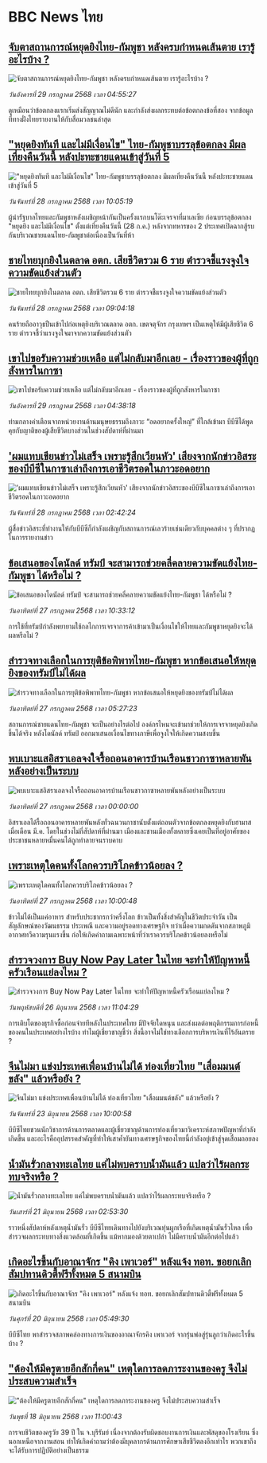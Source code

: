 # BBC News ไทย## [จับตาสถานการณ์หยุดยิงไทย-กัมพูชา หลังครบกำหนดเส้นตาย เรารู้อะไรบ้าง ?](https://www.bbc.com/thai/articles/cvgvdygrvvko?at_medium=RSS&at_campaign=rss?at_campaign=githubrss)![จับตาสถานการณ์หยุดยิงไทย-กัมพูชา หลังครบกำหนดเส้นตาย เรารู้อะไรบ้าง ?](https://ichef.bbci.co.uk/ace/ws/240/cpsprodpb/7394/live/59f8cbc0-6c31-11f0-89ea-4d6f9851f623.jpg)_วันอังคารที่ 29 กรกฎาคม 2568 เวลา 04:55:27_ดูเหมือนว่าข้อตกลงแรกเริ่มส่งสัญญาณไม่ดีนัก และกำลังส่งผลกระทบต่อข้อตกลงข้อที่สอง จากข้อมูลที่ทางฝั่งไทยรายงานให้กับสื่อมวลชนล่าสุด## ["หยุดยิงทันที และไม่มีเงื่อนไข" ไทย-กัมพูชาบรรลุข้อตกลง มีผลเที่ยงคืนวันนี้ หลังปะทะชายแดนเข้าสู่วันที่ 5](https://www.bbc.com/thai/articles/c79ln31vx1lo?at_medium=RSS&at_campaign=rss?at_campaign=githubrss)!["หยุดยิงทันที และไม่มีเงื่อนไข" ไทย-กัมพูชาบรรลุข้อตกลง มีผลเที่ยงคืนวันนี้ หลังปะทะชายแดนเข้าสู่วันที่ 5](https://ichef.bbci.co.uk/ace/ws/240/cpsprodpb/063b/live/3ec395b0-6ba0-11f0-82c0-83e5ee86ba74.jpg)_วันจันทร์ที่ 28 กรกฎาคม 2568 เวลา 10:05:19_ผู้นำรัฐบาลไทยและกัมพูชาหลังเผชิญหน้ากันเป็นครั้งแรกบนโต๊ะเจรจาที่มาเลเซีย ก่อนบรรลุข้อตกลง "หยุดยิง และไม่มีเงื่อนไข" ตั้งแต่เที่ยงคืนวันนี้ (28 ก.ค.) หลังจากทหารของ 2 ประเทศเปิดฉากสู้รบกันบริเวณชายแดนไทย-กัมพูชาต่อเนื่องเป็นวันที่ห้า## [ชายไทยบุกยิงในตลาด อตก. เสียชีวิตรวม 6 ราย ตำรวจชี้แรงจูงใจความขัดแย้งส่วนตัว](https://www.bbc.com/thai/articles/cg4xqv6zy74o?at_medium=RSS&at_campaign=rss?at_campaign=githubrss)![ชายไทยบุกยิงในตลาด อตก. เสียชีวิตรวม 6 ราย ตำรวจชี้แรงจูงใจความขัดแย้งส่วนตัว](https://ichef.bbci.co.uk/ace/ws/240/cpsprodpb/4430/live/c8e78b20-6b87-11f0-9bc7-71a22c91def5.jpg)_วันจันทร์ที่ 28 กรกฎาคม 2568 เวลา 09:04:18_คนร้ายถืออาวุธปืนเข้าไปก่อเหตุยิงบริเวณตลาด อตก. เขตจตุจักร กรุงเทพฯ เป็นเหตุให้มีผู้เสียชีวิต 6 ราย ตำรวจชี้ว่าแรงจูงใจมาจากความขัดแย้งส่วนตัว## [เขาไปขอรับความช่วยเหลือ แต่ไม่กลับมาอีกเลย - เรื่องราวของผู้ที่ถูกสังหารในกาซา](https://www.bbc.com/thai/articles/c4gmx8yyypjo?at_medium=RSS&at_campaign=rss?at_campaign=githubrss)![เขาไปขอรับความช่วยเหลือ แต่ไม่กลับมาอีกเลย - เรื่องราวของผู้ที่ถูกสังหารในกาซา](https://ichef.bbci.co.uk/ace/ws/240/cpsprodpb/f231/live/142c5b30-6965-11f0-8dbd-f3d32ebd3327.jpg)_วันอังคารที่ 29 กรกฎาคม 2568 เวลา 04:38:18_ท่ามกลางคำเตือนจากหน่วยงานด้านมนุษยธรรมถึงภาวะ “อดอยากครั้งใหญ่” ที่ใกล้เข้ามา บีบีซีได้พูดคุยกับญาติของผู้เสียชีวิตบางส่วนในช่วงสัปดาห์ที่ผ่านมา## ['ผมแทบเขียนข่าวไม่เสร็จ เพราะรู้สึกเวียนหัว' เสียงจากนักข่าวอิสระของบีบีซีในกาซาเล่าถึงการเอาชีวิตรอดในภาวะอดอยาก](https://www.bbc.com/thai/articles/cewylp4ry8ro?at_medium=RSS&at_campaign=rss?at_campaign=githubrss)!['ผมแทบเขียนข่าวไม่เสร็จ เพราะรู้สึกเวียนหัว' เสียงจากนักข่าวอิสระของบีบีซีในกาซาเล่าถึงการเอาชีวิตรอดในภาวะอดอยาก](https://ichef.bbci.co.uk/ace/ws/240/cpsprodpb/0c90/live/a0879e10-68bf-11f0-af20-030418be2ca5.jpg)_วันจันทร์ที่ 28 กรกฎาคม 2568 เวลา 02:42:24_ผู้สื่อข่าวอิสระที่ทำงานให้กับบีบีซีก็กำลังเผชิญกับสถานการณ์เลวร้ายเช่นเดียวกับบุคคลต่าง ๆ ที่ปรากฏในการรายงานข่าว## [ข้อเสนอของโดนัลด์ ทรัมป์ จะสามารถช่วยคลี่คลายความขัดแย้งไทย-กัมพูชา ได้หรือไม่ ?](https://www.bbc.com/thai/articles/cp3edrkwy1no?at_medium=RSS&at_campaign=rss?at_campaign=githubrss)![ข้อเสนอของโดนัลด์ ทรัมป์ จะสามารถช่วยคลี่คลายความขัดแย้งไทย-กัมพูชา ได้หรือไม่ ?](https://ichef.bbci.co.uk/ace/ws/240/cpsprodpb/1c26/live/4e1b5660-6ad8-11f0-8c84-c5f4b0ed4e68.png)_วันอาทิตย์ที่ 27 กรกฎาคม 2568 เวลา 10:33:12_การใช้ที่ทรัมป์กำลังพยายามใช้กลไกการเจรจาการค้าเข้ามาเป็นเงื่อนไขให้ไทยและกัมพูชาหยุดยิงจะได้ผลหรือไม่ ?## [สำรวจทางเลือกในการยุติข้อพิพาทไทย-กัมพูชา หากข้อเสนอให้หยุดยิงของทรัมป์ไม่ได้ผล](https://www.bbc.com/thai/articles/c24zp858q9yo?at_medium=RSS&at_campaign=rss?at_campaign=githubrss)![สำรวจทางเลือกในการยุติข้อพิพาทไทย-กัมพูชา หากข้อเสนอให้หยุดยิงของทรัมป์ไม่ได้ผล](https://ichef.bbci.co.uk/ace/ws/240/cpsprodpb/71e6/live/f48f1ce0-6a90-11f0-8dbd-f3d32ebd3327.jpg)_วันอาทิตย์ที่ 27 กรกฎาคม 2568 เวลา 05:27:23_สถานการณ์ชายแดนไทย-กัมพูชา จะเป็นอย่างไรต่อไป องค์กรไหนจะเข้ามาช่วยให้การเจรจาหยุดยิงเกิดขึ้นได้จริง หลังโดนัลด์ ทรัมป์ ออกมาเสนอเงื่อนไขทางภาษีเพื่อจูงใจให้เกิดความสงบขึ้น## [พบเบาะแสอิสราเอลจงใจรื้อถอนอาคารบ้านเรือนชาวกาซาหลายพันหลังอย่างเป็นระบบ](https://www.bbc.com/thai/resources/idt-33fccfbe-abcc-4af1-bdd2-632b2787cf59?at_medium=RSS&at_campaign=rss?at_campaign=githubrss)![พบเบาะแสอิสราเอลจงใจรื้อถอนอาคารบ้านเรือนชาวกาซาหลายพันหลังอย่างเป็นระบบ](https://ichef.bbci.co.uk/ace/standard/240/cpsprodpb/62d7/live/7e29f840-6a90-11f0-8dbd-f3d32ebd3327.png)_วันอาทิตย์ที่ 27 กรกฎาคม 2568 เวลา 00:00:00_อิสราเอลได้รื้อถอนอาคารหลายพันหลังทั่วฉนวนกาซานับตั้งแต่ถอนตัวจากข้อตกลงหยุดยิงกับฮามาสเมื่อเดือน มี.ค. โดยในช่วงไม่กี่สัปดาห์ที่ผ่านมา เมืองและชานเมืองทั้งหลายซึ่งเคยเป็นที่อยู่อาศัยของประชาชนหลายหมื่นคนได้ถูกทำลายจนราบคาบ## [เพราะเหตุใดคนทั้งโลกควรบริโภคข้าวน้อยลง ?](https://www.bbc.com/thai/articles/ce8z7geek2eo?at_medium=RSS&at_campaign=rss?at_campaign=githubrss)![เพราะเหตุใดคนทั้งโลกควรบริโภคข้าวน้อยลง ?](https://ichef.bbci.co.uk/ace/ws/240/cpsprodpb/8b05/live/f9577e00-67a9-11f0-8dbd-f3d32ebd3327.jpg)_วันอาทิตย์ที่ 27 กรกฎาคม 2568 เวลา 10:00:48_ข้าวไม่ได้เป็นแค่อาหาร สำหรับประชากรกว่าครึ่งโลก ข้าวเป็นทั้งสิ่งสำคัญในชีวิตประจำวัน เป็นสัญลักษณ์ของวัฒนธรรม ประเพณี และความอยู่รอดทางเศรษฐกิจ ทว่าเมื่อความกดดันจากสภาพภูมิอากาศทวีความรุนแรงขึ้น ก่อให้เกิดคำถามเฉพาะหน้าที่ว่าเราควรบริโภคข้าวน้อยลงหรือไม่## [สำรวจวงการ Buy Now Pay Later ในไทย จะทำให้ปัญหาหนี้ครัวเรือนแย่ลงไหม ?](https://www.bbc.com/thai/articles/c80pymvnk31o?at_medium=RSS&at_campaign=rss?at_campaign=githubrss)![สำรวจวงการ Buy Now Pay Later ในไทย จะทำให้ปัญหาหนี้ครัวเรือนแย่ลงไหม ?](https://ichef.bbci.co.uk/ace/ws/240/cpsprodpb/2b99/live/35fb4060-525d-11f0-8485-7bd50fa63665.jpg)_วันพฤหัสบดีที่ 26 มิถุนายน 2568 เวลา 11:04:29_การเติบโตของธุรกิจซื้อก่อนจ่ายทีหลังในประเทศไทย มีปัจจัยใดหนุน และส่งผลต่อพฤติกรรมการก่อหนี้ของคนในประเทศอย่างไรบ้าง ทำไมผู้เชี่ยวชาญชี้ว่า สิ่งนี้อาจไม่ใช่ทางเลือกการบริหารเงินที่ไร้อันตราย ?## [จีนไม่มา แข่งประเทศเพื่อนบ้านไม่ได้ ท่องเที่ยวไทย "เสื่อมมนต์ขลัง" แล้วหรือยัง ?](https://www.bbc.com/thai/articles/c1wpqp4jy3xo?at_medium=RSS&at_campaign=rss?at_campaign=githubrss)![จีนไม่มา แข่งประเทศเพื่อนบ้านไม่ได้ ท่องเที่ยวไทย "เสื่อมมนต์ขลัง" แล้วหรือยัง ?](https://ichef.bbci.co.uk/ace/ws/240/cpsprodpb/ae1f/live/06639d20-4f8d-11f0-86d5-3b52b53af158.jpg)_วันจันทร์ที่ 23 มิถุนายน 2568 เวลา 10:00:58_บีบีซีไทยชวนนักวิชาการด้านการตลาดและผู้เชี่ยวชาญด้านการท่องเที่ยวมาวิเคราะห์สภาพปัญหาที่กำลังเกิดขึ้น และอะไรคืออุปสรรคสำคัญที่ทำให้เสาค้ำยันทางเศรษฐกิจของไทยนี้กำลังอยู่เข้าสู่จุดเสื่อมถอยลง## [น้ำมันรั่วกลางทะเลไทย แค่ไม่พบคราบน้ำมันแล้ว แปลว่าไร้ผลกระทบจริงหรือ ?](https://www.bbc.com/thai/articles/cgq782v15k8o?at_medium=RSS&at_campaign=rss?at_campaign=githubrss)![น้ำมันรั่วกลางทะเลไทย แค่ไม่พบคราบน้ำมันแล้ว แปลว่าไร้ผลกระทบจริงหรือ ?](https://ichef.bbci.co.uk/ace/ws/240/cpsprodpb/574d/live/f090a920-4c12-11f0-86d5-3b52b53af158.jpg)_วันเสาร์ที่ 21 มิถุนายน 2568 เวลา 02:53:30_ราวหนึ่งสัปดาห์หลังเหตุน้ำมันรั่ว บีบีซีไทยเดินทางไปยังบริเวณทุ่นผูกเรือที่เกิดเหตุน้ำมันรั่วไหล เพื่อสำรวจผลกระทบทางสิ่งแวดล้อมที่เกิดขึ้น แม้หากมองด้วยตาเปล่า ไม่มีคราบน้ำมันอีกต่อไปแล้ว## [เกิดอะไรขึ้นกับอาณาจักร "คิง เพาเวอร์" หลังแจ้ง ทอท. ขอยกเลิกสัมปทานดิวตี้ฟรีทั้งหมด 5 สนามบิน](https://www.bbc.com/thai/articles/crk6d8l5py5o?at_medium=RSS&at_campaign=rss?at_campaign=githubrss)![เกิดอะไรขึ้นกับอาณาจักร "คิง เพาเวอร์" หลังแจ้ง ทอท. ขอยกเลิกสัมปทานดิวตี้ฟรีทั้งหมด 5 สนามบิน](https://ichef.bbci.co.uk/ace/ws/240/cpsprodpb/f74c/live/5e5dbcc0-4d96-11f0-9aef-bb27ccc1a3f8.jpg)_วันศุกร์ที่ 20 มิถุนายน 2568 เวลา 05:49:30_บีบีซีไทย พาสำรวจสภาพคล่องทางการเงินของอาณาจักรคิง เพาเวอร์ จากรุ่นพ่อสู่รุ่นลูกว่าเกิดอะไรขึ้นบ้าง ?## ["ต้องให้มีครูตายอีกสักกี่คน" เหตุใดการลดภาระงานของครู จึงไม่ประสบความสำเร็จ](https://www.bbc.com/thai/articles/c07dnn5lemyo?at_medium=RSS&at_campaign=rss?at_campaign=githubrss)!["ต้องให้มีครูตายอีกสักกี่คน" เหตุใดการลดภาระงานของครู จึงไม่ประสบความสำเร็จ](https://ichef.bbci.co.uk/ace/ws/240/cpsprodpb/ce69/live/2f0f99c0-4c33-11f0-86d5-3b52b53af158.jpg)_วันพุธที่ 18 มิถุนายน 2568 เวลา 11:00:43_การจบชีวิตของครูวัย 39 ปี ใน จ.บุรีรัมย์ เนื่องจากต้องรับผิดชอบงานการเงินและพัสดุของโรงเรียน ซึ่งนอกเหนือจากงานสอน ทำให้เกิดคำถามว่าต้องมีบุคลากรด้านการศึกษาเสียชีวิตลงอีกเท่าไร พวกเขาถึงจะได้รับการปฏิบัติอย่างเป็นธรรม